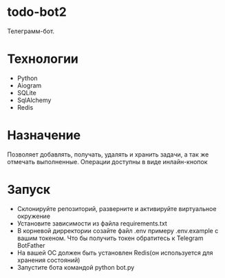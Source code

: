 # todo-bot2
Телеграмм-бот.
# Технологии
 - Python
 - Aiogram
 - SQLite
 - SqlAlchemy
 - Redis

# Назначение
Позволяет добавлять, получать, удалять и хранить задачи, а так же отмечать выполненные.
Операции доступны в виде инлайн-кнопок

# Запуск 
 - Склонируйте репозиторий, разверните и активируйте виртуальное окружение
 - Установите зависимости из файла requirements.txt
 - В корневой дирректории созайте файл .env примеру .env.example с вашим токеном. Что бы получить токен обратитесь к Telegram BotFather
 - На вашей ОС должен быть установлен Redis(он используется для хранения состояний)
 - Запустите бота командой python bot.py